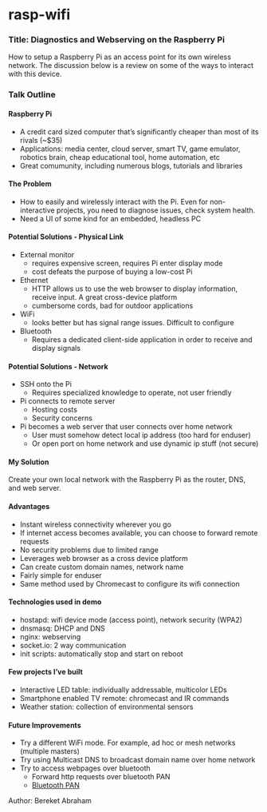 # rasp-wifi

### Title: Diagnostics and Webserving on the Raspberry Pi
How to setup a Raspberry Pi as an access point for its own wireless network. The discussion below is a review on some of the ways to interact with this device.


### Talk Outline

#### Raspberry Pi
 * A credit card sized computer that’s significantly cheaper than most of its rivals (~$35)
 * Applications: media center, cloud server, smart TV, game emulator, robotics brain, cheap educational tool, home automation, etc
 * Great comumunity, including numerous blogs, tutorials and libraries

#### The Problem
 * How to easily and wirelessly interact with the Pi. Even for non-interactive projects, you need to diagnose issues, check system health. 
 * Need a UI of some kind for an embedded, headless PC

#### Potential Solutions - Physical Link
 * External monitor
   * requires expensive screen, requires Pi enter display mode
   * cost defeats the purpose of buying a low-cost Pi
 * Ethernet
   * HTTP allows us to use the web browser to display information, receive input. A great cross-device platform
   * cumbersome cords, bad for outdoor applications
 * WiFi
   * looks better but has signal range issues. Difficult to configure
 * Bluetooth
   * Requires a dedicated client-side application in order to receive and display signals

#### Potential Solutions - Network
 * SSH onto the Pi
   * Requires specialized knowledge to operate, not user friendly
 * Pi connects to remote server
   * Hosting costs
   * Security concerns
 * Pi becomes a web server that user connects over home network
   * User must somehow detect local ip address (too hard for enduser)
   * Or open port on home network and use dynamic ip stuff (not secure)

#### My Solution
Create your own local network with the Raspberry Pi as the router, DNS, and web server.

#### Advantages
 * Instant wireless connectivity wherever you go
 * If internet access becomes available, you can choose to forward remote requests
 * No security problems due to limited range
 * Leverages web browser as a cross device platform
 * Can create custom domain names, network name
 * Fairly simple for enduser
 * Same method used by Chromecast to configure its wifi connection

#### Technologies used in demo
 * hostapd: wifi device mode (access point), network security (WPA2)
 * dnsmasq: DHCP and DNS
 * nginx: webserving
 * socket.io: 2 way communication
 * init scripts: automatically stop and start on reboot

#### Few projects I’ve built
 * Interactive LED table: individually addressable, multicolor LEDs
 * Smartphone enabled TV remote: chromecast and IR commands
 * Weather station: collection of environmental sensors

#### Future Improvements
 * Try a different WiFi mode. For example, ad hoc or mesh networks (multiple masters)
 * Try using Multicast DNS to broadcast domain name over home network
 * Try to access webpages over bluetooth
   * Forward http requests over bluetooth PAN
   * [Bluetooth PAN](http://notes.pitfall.org/ip-over-bluetooth-to-a-raspberry-pi.html)


Author: Bereket Abraham

